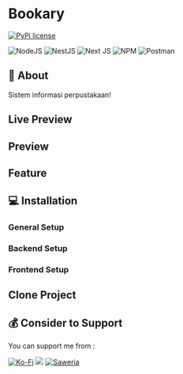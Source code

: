 # Bookary

[![PyPi license](https://badgen.net/pypi/license/pip/)](https://pypi.org/project/pip/)

![NodeJS](https://img.shields.io/badge/node.js-6DA55F?style=for-the-badge&logo=node.js&logoColor=white)
![NestJS](https://img.shields.io/badge/nestjs-%23E0234E.svg?style=for-the-badge&logo=nestjs&logoColor=white)
![Next JS](https://img.shields.io/badge/Next-black?style=for-the-badge&logo=next.js&logoColor=white)
![NPM](https://img.shields.io/badge/NPM-%23CB3837.svg?style=for-the-badge&logo=npm&logoColor=white)
![Postman](https://img.shields.io/badge/Postman-FF6C37?style=for-the-badge&logo=postman&logoColor=white)

## 📎 About

Sistem informasi perpustakaan!

## Live Preview

## Preview

## Feature

## 💻 Installation

### General Setup

### Backend Setup

### Frontend Setup

## Clone Project

## 💰 Consider to Support

You can support me from :

[![Ko-Fi](https://img.shields.io/badge/Ko--fi-F16061?style=for-the-badge&logo=ko-fi&logoColor=white)](https://ko-fi.com/reven_erlangga)
[![](https://img.shields.io/badge/-Trakteer-red?style=for-the-badge)](https://trakteer.id/reven-erlangga/tip)
[![Saweria](https://img.shields.io/badge/-Saweria-yellow?style=for-the-badge&logoColor=white)](https://saweria.co/revenerlangga)

